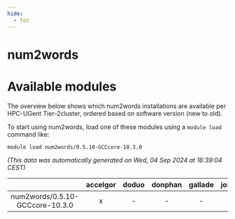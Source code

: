 ```yaml
---
hide:
  - toc
---
```


num2words
=========

# Available modules


The overview below shows which num2words installations are available per HPC-UGent Tier-2cluster, ordered based on software version (new to old).

To start using num2words, load one of these modules using a `module load` command like:

```shell
module load num2words/0.5.10-GCCcore-10.3.0
```

*(This data was automatically generated on Wed, 04 Sep 2024 at 16:39:04 CEST)*  

| |accelgor|doduo|donphan|gallade|joltik|shinx|skitty|
| :---: | :---: | :---: | :---: | :---: | :---: | :---: | :---: |
|num2words/0.5.10-GCCcore-10.3.0|x|-|-|-|x|-|-|
